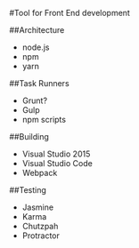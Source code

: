 #Tool for Front End development

##Architecture
  * node.js
  * npm
  * yarn
  
 ##Task Runners
  * Grunt?
  * Gulp
  * npm scripts
  
 ##Building
  * Visual Studio 2015
  * Visual Studio Code
  * Webpack
  
  ##Testing
  * Jasmine
  * Karma
  * Chutzpah
  * Protractor
